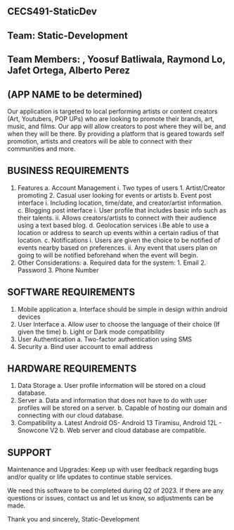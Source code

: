 ## **CECS491-StaticDev** ##
## **Team: Static-Development**  ##
## **Team Members: , Yoosuf Batliwala,  Raymond Lo, Jafet Ortega, Alberto Perez** ##

## **(APP NAME to be determined)** ##

Our application is targeted to local performing artists or content creators (Art, Youtubers, POP UPs) who are looking to promote their brands, art, music, and films. Our app will allow creators to post where they will be, and when they will be there. By providing a platform that is geared towards self promotion, artists and creators will be able to connect with their communities and more.
 ## **BUSINESS REQUIREMENTS** ##
  1. Features
    a. Account Management 
      i. Two types of users 
          1. Artist/Creator promoting
          2. Casual user looking for events or artists
    b. Event post interface
       i. Including location, time/date, and creator/artist information.
    c. Blogging post interface
       i. User profile that includes basic info such as their talents.
      ii. Allows creators/artists to connect with their audience using a text based blog.
    d. Geolocation services
      i.Be able to use a location or address to search up events within a certain radius of that location.
    c. Notifications
      i. Users are given the choice to be notified of events nearby based on preferences.
     ii. Any event that users plan on going to will be notified beforehand when the event will begin.
  2. Other Considerations:
		a.  Required data for the system:
				1. Email
				2. Password
				3. Phone Number 
## **SOFTWARE REQUIREMENTS** ##
  1. Mobile application 
    a. Interface should be simple in design within android devices
  2. User Interface
    a. Allow user to choose the language of their choice (If given the time)
    b. Light or Dark mode compatibility
  3. User Authentication
    a. Two-factor authentication using SMS
  4. Security
    a. Bind user account to email address
## **HARDWARE REQUIREMENTS** ##
  1. Data Storage
    a. User profile information will be stored on a cloud database.
  2. Server
    a. Data and information that does not have to do with user profiles will be stored on a server. 
    b. Capable of hosting our domain and connecting with our cloud database.
  3. Compatibility
    a. Latest Android OS- Android 13 Tiramisu, Android 12L - Snowcone V2
    b. Web server and cloud database are compatible.
## **SUPPORT** ##
Maintenance and Upgrades: Keep up with user feedback regarding bugs and/or quality or life updates to continue stable services.

We need this software to be completed during Q2 of 2023. If there are any questions or issues, contact us and let us know, so adjustments can be made. 

Thank you and sincerely,
Static-Development
